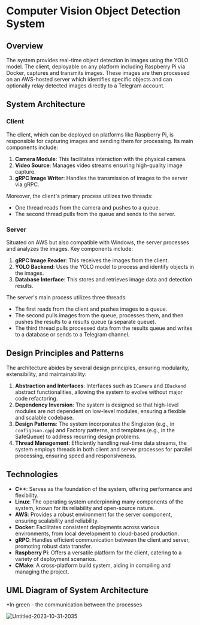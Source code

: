 # Computer Vision Object Detection System

## Overview

The system provides real-time object detection in images using the YOLO model. The client, deployable on any platform including Raspberry Pi via Docker, captures and transmits images. These images are then processed on an AWS-hosted server which identifies specific objects and can optionally relay detected images directly to a Telegram account.

## System Architecture

### Client

The client, which can be deployed on platforms like Raspberry Pi, is responsible for capturing images and sending them for processing. Its main components include:

1. **Camera Module**: This facilitates interaction with the physical camera.
2. **Video Source**: Manages video streams ensuring high-quality image capture.
3. **gRPC Image Writer**: Handles the transmission of images to the server via gRPC.

Moreover, the client's primary process utilizes two threads:
- One thread reads from the camera and pushes to a queue.
- The second thread pulls from the queue and sends to the server.

### Server

Situated on AWS but also compatible with Windows, the server processes and analyzes the images. Key components include:

1. **gRPC Image Reader**: This receives the images from the client.
2. **YOLO Backend**: Uses the YOLO model to process and identify objects in the images.
3. **Database Interface**: This stores and retrieves image data and detection results.

The server's main process utilizes three threads:
- The first reads from the client and pushes images to a queue.
- The second pulls images from the queue, processes them, and then pushes the results to a results queue (a separate queue).
- The third thread pulls processed data from the results queue and writes to a database or sends to a Telegram channel.

## Design Principles and Patterns

The architecture abides by several design principles, ensuring modularity, extensibility, and maintainability:

1. **Abstraction and Interfaces**: Interfaces such as `ICamera` and `IBackend` abstract functionalities, allowing the system to evolve without major code refactoring.
2. **Dependency Inversion**: The system is designed so that high-level modules are not dependent on low-level modules, ensuring a flexible and scalable codebase.
3. **Design Patterns**: The system incorporates the Singleton (e.g., in `configJson.cpp`) and Factory patterns, and templates (e.g., in the SafeQueue) to address recurring design problems.
4. **Thread Management**: Efficiently handling real-time data streams, the system employs threads in both client and server processes for parallel processing, ensuring speed and responsiveness.

## Technologies

- **C++**: Serves as the foundation of the system, offering performance and flexibility.
- **Linux**: The operating system underpinning many components of the system, known for its reliability and open-source nature.
- **AWS**: Provides a robust environment for the server component, ensuring scalability and reliability.
- **Docker**: Facilitates consistent deployments across various environments, from local development to cloud-based production.
- **gRPC**: Handles efficient communication between the client and server, promoting robust data transfer.
- **Raspberry Pi**: Offers a versatile platform for the client, catering to a variety of deployment scenarios.
- **CMake**: A cross-platform build system, aiding in compiling and managing the project.

## UML Diagram of System Architecture

*In green - the communication between the processes

![Untitled-2023-10-31-2035](https://github.com/Haiku54/Mobileye_Embedded_Bootcamp/assets/80857560/a9499ed2-00a1-42b0-bf08-1ced2a068b46)




